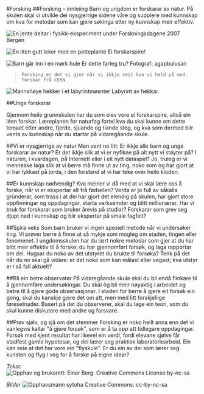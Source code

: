 #Forsking
##Forsking – innleiing
Barn og ungdom er forskarar av natur. På skulen skal vi utvikle dei nysgjerrige sidene våre og supplere med kunnskap om kva for metodar som kan gjere søkinga etter ny kunnskap meir effektiv.


![En jente deltar i fysikk-eksperiment under Forskningsdagene 2007 Bergen](http://cdn-c.ndlap3.seria.net/sites/default/files/imagecache/fag_preset/images/sy732941.jpg?fag=7) 


![En liten gutt leker med en potteplante
Ei forskarspire! 
](http://cdn-c.ndlap3.seria.net/sites/default/files/imagecache/Hoyrespalte/images/Barn%20og%20hibiskus.jpg)

   
 
![Barn går inn i en mørk hule
Er dette farleg tru?
Fotograf: agapbulusan
](http://cdn-a.ndlap3.seria.net/sites/default/files/imagecache/Hoyrespalte/images/Barn%20inn%20i%20hule.jpg) 
   
 
>     Forsking er det vi gjer når vi ikkje veit kva vi held på med.
>     Forskar frå CERN

![Mannshøye hekker i et labyrintmøsnter
Labyrint av hekkar.
](http://cdn-a.ndlap3.seria.net/sites/default/files/imagecache/Hoyrespalte/images/Longleat_maze.jpg) 
  
##Unge forskarar

Gjennom heile grunnskulen har du som elev vore ei forskarspire, altså ein liten forskar. Læreplanen for naturfag fortel kva du skal kunne om dette temaet etter andre, fjerde, sjuande og tiande steg, og kva som dermed blir venta av kunnskap når du startar på vidaregåande skule.

##Vi er nysgjerrige av natur
Men vent no litt: Er ikkje alle barn og unge forskarar av natur? Er det ikkje slik at vi er nyfikne på alt nytt vi støyter på? I naturen, i kvardagen, på Internett eller i eit nytt dataspel? Jo, truleg er vi menneske laga slik at vi berre må finne ut av ting, noko som òg har gjort at vi har lykkast på jorda, i den forstand at vi har teke over heile kloden.

##Er kunnskap nødvendig?
Kva meiner vi då med at vi skal lære oss å forske, når vi er ekspertar alt frå fødselen? Verda er jo full av såkalla gründerar, som trass i at dei har gjort det elendig på skulen, har gjort store oppfinningar og oppdagingar, starta verksemder og blitt millionærar. Har vi bruk for forskarar som bruker årevis på studiar? Forskarar som grev seg djupt ned i kunnskap og blir ekspertar på smale fagfelt?

##Spira veks
Som barn bruker vi ingen spesiell metode når vi undersøker ting. Vi prøver berre å finne ut så mykje som mogleg om staden, tingen eller fenomenet. I ungdomsskulen har du lært nokre metodar som gjer at du har blitt meir effektiv til å forske: du har gjennomført forsøk, og laga rapportar om dei. Hugsar du noko av det utstyret du brukte til forsøka? Tenk på det når du no skal gå vidare: er det noko som kan målast eller vegast; kva utstyr er i så fall aktuelt?

##Bli ein betre observatør
På vidaregåande skule skal du bli endå flinkare til å gjennomføre undersøkingar. Du skal òg bli meir nøyaktig i arbeidet og betre til å gjere gode observasjonar. I staden for berre å gjere eit forsøk ein gong, skal du kanskje gjere det om att, men med litt forskjellige føresetnader. Basert på det du observerer, skal du lage ein teori, som du skal kunne diskutere med andre og forsvare.

##Prøv sjølv, og sjå om det stemmer
Forsking er noko heilt anna enn det vi vanlegvis kallar "å gjere forsøk", som er å ta opp att tidlegare oppdagingar. Forsøk med kjent resultat har likevel ein verdi, fordi elevane sjølve får stadfest gamle hypotesar, og dei lærer seg praktisk laboratoriearbeid.  Ein kan seie at det har vore ein "flyskule". Er du ein av dei som lærer seg kunsten og flyg i veg for å forske på eigne idear?


*Tekst:*
![Opphav og bruksrett: Einar Berg. Creative Commons License:by-nc-sa](http://cdn-b.ndlap3.seria.net/sites/all/modules/creativecommons_lite/images/buttons_small/by-nc-sa.png)

*Bilder*
![Opphavsmann sytoha
Creative Commons: cc-by-nc-sa](http://ndla.no/sites/all/modules/creativecommons_lite/images/buttons_large/by-nc-sa.png)